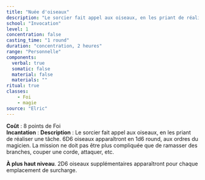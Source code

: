 ```yaml
---
title: "Nuée d'oiseaux"
description: "Le sorcier fait appel aux oiseaux, en les priant de réaliser une tâche."
school: "Invocation"
level: 1
concentration: false
casting_time: "1 round"
duration: "concentration, 2 heures"
range: "Personnelle"
components:
  verbal: true
  somatic: false
  material: false
  materials: ""
ritual: true
classes:
    - Foi
    - magie
source: "Elric"
---
```

**Coût** : 8 points de Foi  
**Incantation** : 
**Description** : Le sorcier fait appel aux oiseaux, en les priant de réaliser une tâche. 6D6 oiseaux apparaîtront en 1d6 round, aux ordres du magicien. La mission ne doit pas être plus compliquée que de ramasser des branches, couper une corde, attaquer, etc.   

**À plus haut niveau**. 2D6 oiseaux supplémentaires apparaîtront pour chaque emplacement de surcharge.   
